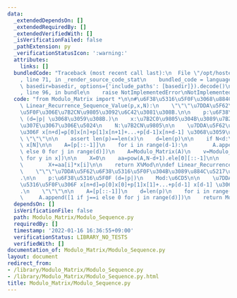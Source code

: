 ```yaml
---
data:
  _extendedDependsOn: []
  _extendedRequiredBy: []
  _extendedVerifiedWith: []
  _isVerificationFailed: false
  _pathExtension: py
  _verificationStatusIcon: ':warning:'
  attributes:
    links: []
  bundledCode: "Traceback (most recent call last):\n  File \"/opt/hostedtoolcache/Python/3.10.7/x64/lib/python3.10/site-packages/onlinejudge_verify/documentation/build.py\"\
    , line 71, in _render_source_code_stat\n    bundled_code = language.bundle(stat.path,\
    \ basedir=basedir, options={'include_paths': [basedir]}).decode()\n  File \"/opt/hostedtoolcache/Python/3.10.7/x64/lib/python3.10/site-packages/onlinejudge_verify/languages/python.py\"\
    , line 96, in bundle\n    raise NotImplementedError\nNotImplementedError\n"
  code: "from Modulo_Matrix import *\n\n#\u6F38\u5316\u5F0F\u3068\u884C\u5217\ndef\
    \ Linear_Recurrence_Sequence_Value(p,x,N):\n    \"\"\"\u7DDA\u5F62\u6F38\u5316\
    \u5F0F\u306E\u7B2CN\u9805\u3092\u6C42\u3081\u308B.\n\n    p:\u6F38\u5316\u5F0F\
    \ (d=|p| \u3068\u3059\u308B.)\n    x:\u7B2C0\u9805\u304B\u3089\u7B2C(d-1)\u9805\
    \u307E\u3067\u306E\u5024\n    N:\u7B2CN\u9805\n\n    \u7DDA\u5F62\u6F38\u5316\u5F0F\
    \u306F x[n+d]=p[0]x[n]+p[1]x[n+1]+...+p[d-1]x[n+d-1] \u3068\u3059\u308B.\n   \
    \ \"\"\"\n\n    assert len(p)==len(x)\n    d=len(p)\n\n    if N<d:\n        return\
    \ x[N]\n\n    A=[p[::-1]]\n    for i in range(d-1):\n        A.append([1 if j==i\
    \ else 0 for j in range(d)])\n    A=Modulo_Matrix(A)\n    v=Modulo_Matrix([[y]\
    \ for y in x])\n\n    X=0\n    aa=pow(A,N-d+1).ele[0][::-1]\n\n    for i in range(d):\n\
    \        X+=aa[i]*x[i]\n\n    return X%Mod\n\ndef Linear_Recurrence_Sequence_Matrix(p):\n\
    \    \"\"\"\u7DDA\u5F62\u6F38\u5316\u5F0F\u304B\u3089\u884C\u5217\u3092\u4F5C\u308B\
    .\n\n    p:\u6F38\u5316\u5F0F (d=|p|)\n    Mod:\u6CD5\n\n    \u7DDA\u5F62\u6F38\
    \u5316\u5F0F\u306F x[n+d]=p[0]x[0]+p[1]x[1]+...+p[d-1] x[d-1] \u3068\u3059\u308B\
    .\n    \"\"\"\n\n    A=[p[::-1]]\n    d=len(p)\n    for i in range(d-1):\n   \
    \     A.append([1 if j==i else 0 for j in range(d)])\n    return Modulo_Matrix(A)\n"
  dependsOn: []
  isVerificationFile: false
  path: Modulo_Matrix/Modulo_Sequence.py
  requiredBy: []
  timestamp: '2022-01-16 16:36:55+09:00'
  verificationStatus: LIBRARY_NO_TESTS
  verifiedWith: []
documentation_of: Modulo_Matrix/Modulo_Sequence.py
layout: document
redirect_from:
- /library/Modulo_Matrix/Modulo_Sequence.py
- /library/Modulo_Matrix/Modulo_Sequence.py.html
title: Modulo_Matrix/Modulo_Sequence.py
---
```

